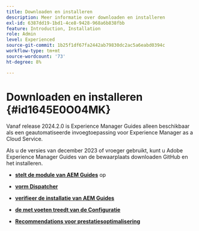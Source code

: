 ```yaml
---
title: Downloaden en installeren
description: Meer informatie over downloaden en installeren
exl-id: 6387dd19-1bd1-4ce8-9428-968a6b838fbb
feature: Introduction, Installation
role: Admin
level: Experienced
source-git-commit: 1b25f1df67fa2442ab79830dc2ac5a6eabd0394c
workflow-type: tm+mt
source-wordcount: '73'
ht-degree: 8%

---
```


# Downloaden en installeren {#id1645E0O04MK}

Vanaf release 2024.2.0 is Experience Manager Guides alleen beschikbaar als een geautomatiseerde invoegtoepassing voor Experience Manager as a Cloud Service.

Als u de versies van december 2023 of vroeger gebruikt, kunt u Adobe Experience Manager Guides van de bewaarplaats downloaden GitHub en het installeren.


- **[stelt de module van AEM Guides](download-install-dxml-first-time.md)** op

- **[vorm Dispatcher](download-install-configure-dispatcher.md)**

- **[verifieer de installatie van AEM Guides](download-install-verify-dxml-installation.md)**

- **[de met voeten treedt van de Configuratie](download-install-additional-config-override.md)**

- **[Recommendations voor prestatiesoptimalisering](download-install-recommend-perf-optimiz.md)**
